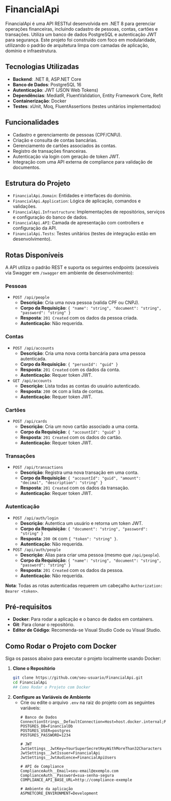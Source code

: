 # FinancialApi

FinancialApi é uma API RESTful desenvolvida em .NET 8 para gerenciar operações financeiras, incluindo cadastro de pessoas, contas, cartões e transações. Utiliza um banco de dados PostgreSQL e autenticação JWT para segurança. Este projeto foi construído com foco em modularidade, utilizando o padrão de arquitetura limpa com camadas de aplicação, domínio e infraestrutura.

## Tecnologias Utilizadas

- **Backend**: .NET 8, ASP.NET Core
- **Banco de Dados**: PostgreSQL 16
- **Autenticação**: JWT (JSON Web Tokens)
- **Dependências**: MediatR, FluentValidation, Entity Framework Core, Refit
- **Containerização**: Docker
- **Testes**: xUnit, Moq, FluentAssertions (testes unitários implementados)

## Funcionalidades

- Cadastro e gerenciamento de pessoas (CPF/CNPJ).
- Criação e consulta de contas bancárias.
- Gerenciamento de cartões associados às contas.
- Registro de transações financeiras.
- Autenticação via login com geração de token JWT.
- Integração com uma API externa de compliance para validação de documentos.

## Estrutura do Projeto

- `FinancialApi.Domain`: Entidades e interfaces do domínio.
- `FinancialApi.Application`: Lógica de aplicação, comandos e validações.
- `FinancialApi.Infrastructure`: Implementações de repositórios, serviços e configuração do banco de dados.
- `FinancialApi.API`: Camada de apresentação com controllers e configuração da API.
- `FinancialApi.Tests`: Testes unitários (testes de integração estão em desenvolvimento).

## Rotas Disponíveis

A API utiliza o padrão REST e suporta os seguintes endpoints (acessíveis via Swagger em `/swagger` em ambiente de desenvolvimento):

### Pessoas
- `POST /api/people`  
  - **Descrição**: Cria uma nova pessoa (valida CPF ou CNPJ).  
  - **Corpo da Requisição**: `{ "name": "string", "document": "string", "password": "string" }`  
  - **Resposta**: `201 Created` com os dados da pessoa criada.  
  - **Autenticação**: Não requerida.

### Contas
- `POST /api/accounts`  
  - **Descrição**: Cria uma nova conta bancária para uma pessoa autenticada.  
  - **Corpo da Requisição**: `{ "personId": "guid" }`  
  - **Resposta**: `201 Created` com os dados da conta.  
  - **Autenticação**: Requer token JWT.
- `GET /api/accounts`  
  - **Descrição**: Lista todas as contas do usuário autenticado.  
  - **Resposta**: `200 OK` com a lista de contas.  
  - **Autenticação**: Requer token JWT.

### Cartões
- `POST /api/cards`  
  - **Descrição**: Cria um novo cartão associado a uma conta.  
  - **Corpo da Requisição**: `{ "accountId": "guid" }`  
  - **Resposta**: `201 Created` com os dados do cartão.  
  - **Autenticação**: Requer token JWT.

### Transações
- `POST /api/transactions`  
  - **Descrição**: Registra uma nova transação em uma conta.  
  - **Corpo da Requisição**: `{ "accountId": "guid", "amount": "decimal", "description": "string" }`  
  - **Resposta**: `201 Created` com os dados da transação.  
  - **Autenticação**: Requer token JWT.

### Autenticação
- `POST /api/auth/login`  
  - **Descrição**: Autentica um usuário e retorna um token JWT.  
  - **Corpo da Requisição**: `{ "document": "string", "password": "string" }`  
  - **Resposta**: `200 OK` com `{ "token": "string" }`.  
  - **Autenticação**: Não requerida.
- `POST /api/auth/people`  
  - **Descrição**: Alias para criar uma pessoa (mesmo que `/api/people`).  
  - **Corpo da Requisição**: `{ "name": "string", "document": "string", "password": "string" }`  
  - **Resposta**: `201 Created` com os dados da pessoa.  
  - **Autenticação**: Não requerida.

**Nota**: Todas as rotas autenticadas requerem um cabeçalho `Authorization: Bearer <token>`.

## Pré-requisitos

- **Docker**: Para rodar a aplicação e o banco de dados em containers.
- **Git**: Para clonar o repositório.
- **Editor de Código**: Recomenda-se Visual Studio Code ou Visual Studio.

## Como Rodar o Projeto com Docker

Siga os passos abaixo para executar o projeto localmente usando Docker:

1. **Clone o Repositório**
   ```bash
   git clone https://github.com/seu-usuario/FinancialApi.git
   cd FinancialApi
   ## Como Rodar o Projeto com Docker

2. **Configure as Variáveis de Ambiente**
   - Crie ou edite o arquivo `.env` na raiz do projeto com as seguintes variáveis:
     ```plaintext
     # Banco de Dados
     ConnectionStrings__DefaultConnection=Host=host.docker.internal;Port=5432;Database=financialapidb;Username=postgres;Password=1234
     POSTGRES_DB=FinancialDb
     POSTGRES_USER=postgres
     POSTGRES_PASSWORD=1234

     # JWT
     JwtSettings__JwtKey=YourSuperSecretKeyWithMoreThan32Characters
     JwtSettings__JwtIssuer=FinancialApi
     JwtSettings__JwtAudience=FinancialApiUsers

     # API de Compliance
     ComplianceAuth__Email=seu-email@exemplo.com
     ComplianceAuth__Password=sua-senha-segura
     COMPLIANCE_API_BASE_URL=http://compliance-exemple

     # Ambiente da aplicação
     ASPNETCORE_ENVIRONMENT=Development